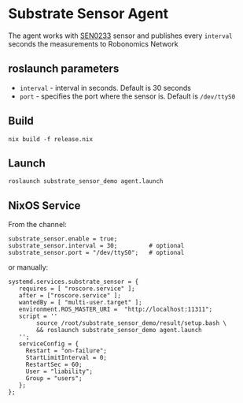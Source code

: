 # Substrate Sensor Agent

The agent works with [SEN0233](https://wiki.dfrobot.com/Air_Quality_Monitor__PM_2.5,_Formaldehyde,_Temperature_&_Humidity_Sensor__SKU__SEN0233) sensor and publishes every `interval` seconds the measurements to Robonomics Network

## roslaunch parameters

* `interval` - interval in seconds. Default is 30 seconds
* `port` - specifies the port where the sensor is. Default is `/dev/ttyS0`

## Build

```
nix build -f release.nix
```

## Launch

```
roslaunch substrate_sensor_demo agent.launch
```

## NixOS Service

From the channel:

```
substrate_sensor.enable = true;
substrate_sensor.interval = 30;         # optional
substrate_sensor.port = "/dev/ttyS0";   # optional
```

or manually:

```
systemd.services.substrate_sensor = {
   requires = [ "roscore.service" ];  
   after = ["roscore.service" ];
   wantedBy = [ "multi-user.target" ];
   environment.ROS_MASTER_URI =  "http://localhost:11311";
   script = ''
        source /root/substrate_sensor_demo/result/setup.bash \
        && roslaunch substrate_sensor_demo agent.launch 
   '';
   serviceConfig = {
     Restart = "on-failure";
     StartLimitInterval = 0;
     RestartSec = 60;
     User = "liability";
     Group = "users";
   };
};
```

